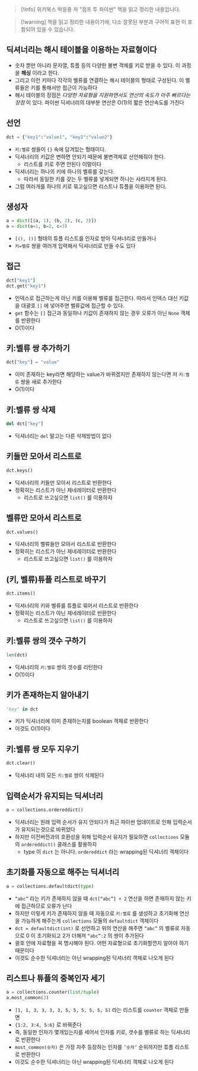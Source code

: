 > [!info] 위키북스 박응용 저 "점프 투 파이썬" 책을 읽고 정리한 내용입니다.

> [!warning] 책을 읽고 정리한 내용이기에, 다소 잘못된 부분과 구어적 표현 이 포함되어 있을 수 있습니다.

## 딕셔너리는 해시 테이블을 이용하는 자료형이다

- 숫자 뿐만 아니라 문자열, 튜플 등의 다양한 불변 객체를 키로 받을 수 있다. 이 과정을 **해싱** 이라고 한다.
- 그리고 이런 키마다 각각의 벨류를 연결하는 해시 테이블의 형태로 구성된다. 이 벨류들은 키를 통해서만 접근이 가능하다
- 해시 테이블의 장점은 *다양한 자료형을 지원하면서도 연산의 속도가 아주 빠르다는 장점* 이 있다. 파이썬 딕셔너리의 대부분 연산은 O(1)의 짧은 연산속도를 가진다

## 선언

```python
dct = {"key1":"value1", "key2":"value2"}
```

- `키:벨류` 쌍들이 `{}` 속에 담겨있는 형태이다.
- 딕셔너리의 키값은 변하면 안되기 때문에 불변객체로 선언해줘야 한다.
	- 리스트를 키로 주면 안된다 이말이다
- 딕셔너리는 하나의 키에 하나의 벨류를 갖는다.
	- 따라서 동일한 키를 갖는 두 벨류를 넣게되면 하나는 사라지게 된다.
- 그럼 여러개를 하나의 키로 묶고싶으면 리스트나 튜플을 이용하면 된다.

## 생성자

```python
a = dict([(a, 1), (b, 2), (c, 3)])
a = dict(a=1, b=2, c=3)
```

- `[(), ()]` 형태의 튜플 리스트를 인자로 받아 딕셔너리로 만들거나
- `키=벨류` 쌍을 여러개 입력해서 딕셔너리로 만들 수도 있다

## 접근

```python
dct["key1"]
dct.get("key1")
```

- 인덱스로 접근하는게 아닌 키를 이용해 벨류를 접근한다. 따라서 인덱스 대신 키값을 대괄호 `[]` 에 넣어주면 벨류값에 접근할 수 있다.
- `get` 함수는 `[]` 접근과 동일하나 키값이 존재하지 않는 경우 오류가 아닌 `None` 객체를 반환한다
- O(1)이다

## 키:벨류 쌍 추가하기

```python
dct["key"] = "value"
```

- 이미 존재하는 key라면 해당하는 value가 바뀌겠지만 존재하지 않는다면 저 `키:벨류` 쌍을 새로 추가한다
- O(1)이다

## 키:벨류 쌍 삭제

```python
del dct["key"]
```

- 딕셔너리는 `del` 말고는 다른 삭제방법이 없다

## 키들만 모아서 리스트로

```python
dct.keys()
```

- 딕셔너리의 키들만 모아서 리스트로 반환한다
- 정확히는 리스트가 아닌 제네레이터로 반환한다
	- 리스트로 쓰고싶으면 `list()` 를 이용하자

## 벨류만 모아서 리스트로

```python
dct.values()
```

- 딕셔너리의 벨류들만 모아서 리스트로 반환한다
- 정확히는 리스트가 아닌 제네레이터로 반환한다
	- 리스트로 쓰고싶으면 `list()` 를 이용하자

## (키, 벨류)튜플 리스트로 바꾸기

```python
dct.items()
```

- 딕셔너리의 키와 벨류를 튜플로 묶어서 리스트로 반환한다
- 정확히는 리스트가 아닌 제네레이터로 반환한다
	- 리스트로 쓰고싶으면 `list()` 를 이용하자

## 키:벨류 쌍의 갯수 구하기

```python
len(dct)
```

- 딕셔너리의 `키:벨류` 쌍의 갯수를 리턴한다
- O(1)이다

## 키가 존재하는지 알아내기

```python
"key" in dct
```

- 키가 딕셔너리에 이미 존재하는지를 boolean 객체로 반환한다
- 이것도 O(1)이다

## 키:벨류 쌍 모두 지우기

```python
dct.clear()
```

- 딕셔너리 내의 모든 `키:벨류` 쌍이 삭제된다

## 입력순서가 유지되는 딕셔너리

```python
a = collections.ordereddict()
```

- 딕셔너리는 원래 입력 순서가 유지 안되다가 최근 파이썬 업데이트로 인해 입력순서가 유지되는것으로 바뀌었다
- 하지만 이전버전과의 호환성을 위해 입력순서 유지가 필요하면 `collections` 모듈의 `ordereddict()` 클래스를 활용하자
	- type 이 `dict` 는 아니다. `ordereddict` 라는 wrapping된 딕셔너리 객체이다

## 초기화를 자동으로 해주는 딕셔너리

```python
a = collections.defaultdict(type)
```

- `“abc”` 라는 키가 존재하지 않을 때 `dct[“abc”] + 2` 연산을 하면 존재하지 않는 키에 접근하므로 오류가 난다
- 하지만 이렇게 키가 존재하지 않을 때 자동으로 `키:벨류` 를 생성하고 초기화해 연산을 가능하게 해주는게 `collections` 모듈의 `defaultdict` 객체이다
- `dct = defaultdict(int)` 로 선언하고 위의 연산을 해주면 `“abc”` 의 벨류로 자동으로 0 이 초기화되고 2가 더해져 `“abc”:2` 의 쌍이 추가된다
- 괄호 안에 자료형을 꼭 명시해야 된다. 어떤 자료형으로 초기화할껀지 알아야 하기 때문이다
- 이것도 순수한 딕셔너리는 아닌 wrapping된 딕셔너리 객체로 나오게 된다

## 리스트나 튜플의 중복인자 세기

```python
a = collections.counter(list/tuple)
a.most_common(3)
```

- `[1, 1, 3, 3, 3, 3, 5, 5, 5, 5, 5, 5]` 라는 리스트를 `counter` 객체로 만들면
- `{1:2, 3:4, 5:6}` 로 바꿔준다
- 즉, 동일한 인자가 몇개있는지를 세어서 인자를 키로, 갯수를 벨류로 하는 딕셔너리로 반환한다
- `most_common(숫자)` 은 가장 자주 등장하는 인자를 `’숫자’` 순위까지만 튜플 리스트로 반환한다
- 이것도 순수한 딕셔너리는 아닌 wrapping된 딕셔너리 객체로 나오게 된다